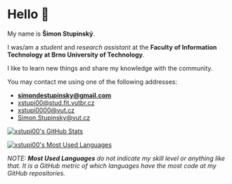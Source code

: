 # Hello 👋

My name is **Šimon Stupinský**.

I was/am a *student* and *research assistant* at the **Faculty of Information Technology at Brno University of Technology**.

I like to learn new things and share my knowledge with the community.

You may contact me using one of the following addresses:
- **simondestupinsky@gmail.com**
- xstupi00@stud.fit.vutbr.cz
- xstupi0000@vut.cz
- Simon.Stupinsky@vut.cz

[![xstupi00's GitHub Stats](https://github-readme-stats.vercel.app/api?username=xstupi00&count_private=true&hide=contribs&show_icons=true&theme=monokai&include_all_commits=true&disable_animations=true)](https://github.com/xstupi00)

[![xstupi00's Most Used Languages](https://github-readme-stats.vercel.app/api/top-langs/?username=xstupi00&langs_count=10&layout=compact&theme=monokai)](https://github.com/xstupi00)

*NOTE: **Most Used Languages** do not indicate my skill level or anything like that. It is a GitHub metric of which languages have the most code at my GitHub repositories.*
